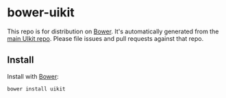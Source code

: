 # bower-uikit

This repo is for distribution on [Bower](http://bower.io).
It's automatically generated from the [main UIkit repo](https://github.com/uikit/uikit).
Please file issues and pull requests against that repo.

## Install

Install with [Bower](http://bower.io):

```shell
bower install uikit
```
